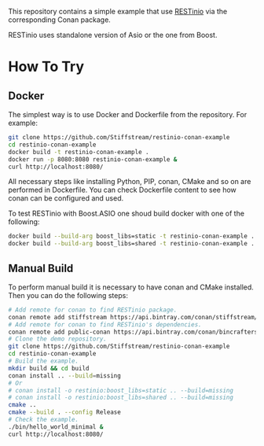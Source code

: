 This repository contains a simple example that use [RESTinio](https://stiffstream.com/en/products/restinio.html) via the corresponding Conan package.

RESTinio uses standalone version of Asio or the one from Boost. 

# How To Try

## Docker
The simplest way is to use Docker and Dockerfile from the repository. For example:
```bash
git clone https://github.com/Stiffstream/restinio-conan-example
cd restinio-conan-example
docker build -t restinio-conan-example .
docker run -p 8080:8080 restinio-conan-example &
curl http://localhost:8080/
```

All necessary steps like installing Python, PIP, conan, CMake and so on are performed in Dockerfile. 
You can check Dockerfile content to see how conan can be configured and used.

To test RESTinio with Boost.ASIO one shoud build docker with one of the following:
```bash
docker build --build-arg boost_libs=static -t restinio-conan-example .
docker build --build-arg boost_libs=shared -t restinio-conan-example .
```

## Manual Build
To perform manual build it is necessary to have conan and CMake installed. Then you can do the following steps:
```bash
# Add remote for conan to find RESTinio package.
conan remote add stiffstream https://api.bintray.com/conan/stiffstream/public
# Add remote for conan to find RESTinio's dependencies.
conan remote add public-conan https://api.bintray.com/conan/bincrafters/public-conan  
# Clone the demo repository.
git clone https://github.com/Stiffstream/restinio-conan-example
cd restinio-conan-example
# Build the example.
mkdir build && cd build
conan install .. --build=missing
# Or 
# conan install -o restinio:boost_libs=static .. --build=missing
# conan install -o restinio:boost_libs=shared .. --build=missing
cmake ..
cmake --build . --config Release
# Check the example.
./bin/hello_world_minimal &
curl http://localhost:8080/
```

